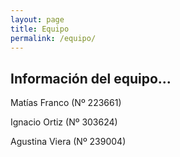 ```yaml
---
layout: page
title: Equipo
permalink: /equipo/
---
```


## Información del equipo...

Matías Franco (Nº 223661)


Ignacio Ortiz (Nº 303624)


Agustina Viera (Nº 239004)
